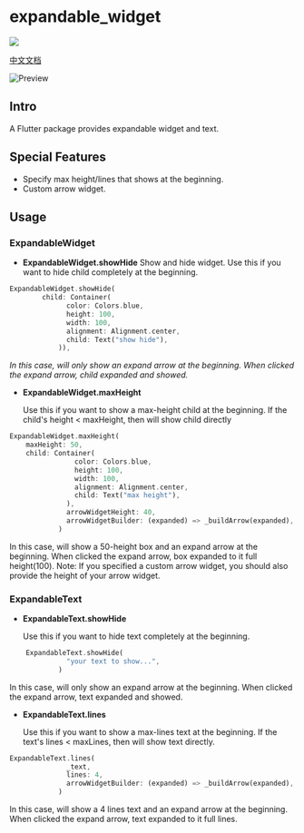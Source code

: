 # expandable_widget

<a href="https://pub.dev/packages/expandable_widget">
  <img src="https://img.shields.io/pub/v/expandable_widget.svg"/>
</a>

[中文文档](README_CH.md)

![Preview](example/preview/preview.gif)

## Intro

A Flutter package provides expandable widget and text.

## Special Features
* Specify max height/lines that shows at the beginning.
* Custom arrow widget.

## Usage

### ExpandableWidget
* **ExpandableWidget.showHide**
Show and hide widget.
Use this if you want to hide child completely at the beginning.
``` dart
ExpandableWidget.showHide(
        child: Container(
              color: Colors.blue,
              height: 100,
              width: 100,
              alignment: Alignment.center,
              child: Text("show hide"),
            )),
```
*In this case, will only show an expand arrow at the beginning. When clicked the expand arrow, child expanded and showed.*

* **ExpandableWidget.maxHeight**

    Use this if you want to show a max-height child at the beginning.
If the child's height < maxHeight, then will show child directly
``` dart 
ExpandableWidget.maxHeight(
    maxHeight: 50,
    child: Container(
                color: Colors.blue,
                height: 100,
                width: 100,
                alignment: Alignment.center,
                child: Text("max height"),
              ),
              arrowWidgetHeight: 40,
              arrowWidgetBuilder: (expanded) => _buildArrow(expanded),
            )
```
In this case, will show a 50-height box and an expand arrow at the beginning. When clicked the expand arrow, box expanded to it full height(100).
Note: If you specified a custom arrow widget, you should also provide the height of your arrow widget.

### ExpandableText

* **ExpandableText.showHide**

    Use this if you want to hide text completely at the beginning.
``` dart
    ExpandableText.showHide(
              "your text to show...",
            )
```
In this case, will only show an expand arrow at the beginning. When clicked the expand arrow, text expanded and showed.

* **ExpandableText.lines**

    Use this if you want to show a max-lines text at the beginning.
If the text's lines < maxLines, then will show text directly.
``` dart
ExpandableText.lines(
              _text,
              lines: 4,
              arrowWidgetBuilder: (expanded) => _buildArrow(expanded),
            )
```
In this case, will show a 4 lines text and an expand arrow at the beginning. When clicked the expand arrow, text expanded to it full lines.
